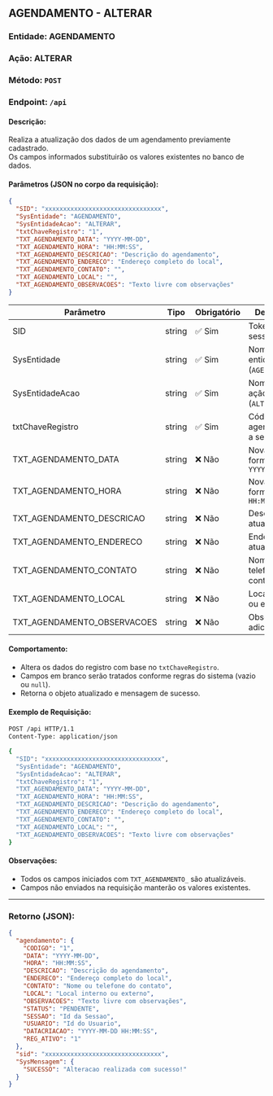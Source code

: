 ## AGENDAMENTO - ALTERAR

### Entidade: AGENDAMENTO  
### Ação: ALTERAR  
### Método: `POST`  
### Endpoint: `/api`

#### Descrição:
Realiza a atualização dos dados de um agendamento previamente cadastrado.  
Os campos informados substituirão os valores existentes no banco de dados.

#### Parâmetros (JSON no corpo da requisição):

```json
{
  "SID": "xxxxxxxxxxxxxxxxxxxxxxxxxxxxxxxx",
  "SysEntidade": "AGENDAMENTO",
  "SysEntidadeAcao": "ALTERAR",
  "txtChaveRegistro": "1",
  "TXT_AGENDAMENTO_DATA": "YYYY-MM-DD",
  "TXT_AGENDAMENTO_HORA": "HH:MM:SS",
  "TXT_AGENDAMENTO_DESCRICAO": "Descrição do agendamento",
  "TXT_AGENDAMENTO_ENDERECO": "Endereço completo do local",
  "TXT_AGENDAMENTO_CONTATO": "",
  "TXT_AGENDAMENTO_LOCAL": "",
  "TXT_AGENDAMENTO_OBSERVACOES": "Texto livre com observações"
}
```

| Parâmetro                  | Tipo     | Obrigatório | Descrição                                        |
|----------------------------|----------|-------------|--------------------------------------------------|
| SID                        | string   | ✅ Sim      | Token de sessão válido                           |
| SysEntidade                | string   | ✅ Sim      | Nome da entidade (`AGENDAMENTO`)                 |
| SysEntidadeAcao            | string   | ✅ Sim      | Nome da ação (`ALTERAR`)                         |
| txtChaveRegistro           | string   | ✅ Sim      | Código do agendamento a ser alterado             |
| TXT_AGENDAMENTO_DATA       | string   | ❌ Não      | Nova data no formato `YYYY-MM-DD`                |
| TXT_AGENDAMENTO_HORA       | string   | ❌ Não      | Nova hora no formato `HH:MM:SS`                  |
| TXT_AGENDAMENTO_DESCRICAO  | string   | ❌ Não      | Descrição atualizada                             |
| TXT_AGENDAMENTO_ENDERECO   | string   | ❌ Não      | Endereço atualizado                              |
| TXT_AGENDAMENTO_CONTATO    | string   | ❌ Não      | Nome ou telefone do contato                      |
| TXT_AGENDAMENTO_LOCAL      | string   | ❌ Não      | Local interno ou externo                         |
| TXT_AGENDAMENTO_OBSERVACOES| string   | ❌ Não      | Observações adicionais                           |

#### Comportamento:

- Altera os dados do registro com base no `txtChaveRegistro`.
- Campos em branco serão tratados conforme regras do sistema (vazio ou `null`).
- Retorna o objeto atualizado e mensagem de sucesso.

#### Exemplo de Requisição:

```bash
POST /api HTTP/1.1
Content-Type: application/json

{
  "SID": "xxxxxxxxxxxxxxxxxxxxxxxxxxxxxxxx",
  "SysEntidade": "AGENDAMENTO",
  "SysEntidadeAcao": "ALTERAR",
  "txtChaveRegistro": "1",
  "TXT_AGENDAMENTO_DATA": "YYYY-MM-DD",
  "TXT_AGENDAMENTO_HORA": "HH:MM:SS",
  "TXT_AGENDAMENTO_DESCRICAO": "Descrição do agendamento",
  "TXT_AGENDAMENTO_ENDERECO": "Endereço completo do local",
  "TXT_AGENDAMENTO_CONTATO": "",
  "TXT_AGENDAMENTO_LOCAL": "",
  "TXT_AGENDAMENTO_OBSERVACOES": "Texto livre com observações"
}
```

#### Observações:

- Todos os campos iniciados com `TXT_AGENDAMENTO_` são atualizáveis.
- Campos não enviados na requisição manterão os valores existentes.

---

### Retorno (JSON):

```json
{
  "agendamento": {
    "CODIGO": "1",
    "DATA": "YYYY-MM-DD",
    "HORA": "HH:MM:SS",
    "DESCRICAO": "Descrição do agendamento",
    "ENDERECO": "Endereço completo do local",
    "CONTATO": "Nome ou telefone do contato",
    "LOCAL": "Local interno ou externo",
    "OBSERVACOES": "Texto livre com observações",
    "STATUS": "PENDENTE",
    "SESSAO": "Id da Sessao",
    "USUARIO": "Id do Usuario",
    "DATACRIACAO": "YYYY-MM-DD HH:MM:SS",
    "REG_ATIVO": "1"
  },
  "sid": "xxxxxxxxxxxxxxxxxxxxxxxxxxxxxxxx",
  "SysMensagem": {
    "SUCESSO": "Alteracao realizada com sucesso!"
  }
}
```
